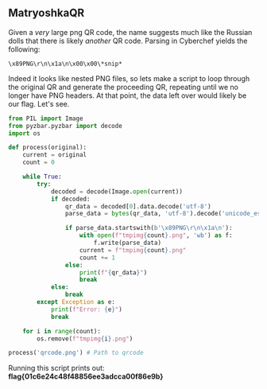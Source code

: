## MatryoshkaQR
Given a *very* large png QR code, the name suggests much like the Russian dolls that there is likely *another* QR code. Parsing in Cyberchef yields the following:
```
\x89PNG\r\n\x1a\n\x00\x00\*snip*
```
Indeed it looks like nested PNG files, so lets make a script to loop through the original QR and generate the proceeding QR, repeating until we no longer have PNG headers. At that point, the data left over would likely be our flag. Let's see.
```python
from PIL import Image
from pyzbar.pyzbar import decode
import os

def process(original):
    current = original
    count = 0

    while True:
        try:
            decoded = decode(Image.open(current))
            if decoded:
                qr_data = decoded[0].data.decode('utf-8')
                parse_data = bytes(qr_data, 'utf-8').decode('unicode_escape').encode('latin1')

                if parse_data.startswith(b'\x89PNG\r\n\x1a\n'):
                    with open(f"tmpimg{count}.png", 'wb') as f:
                        f.write(parse_data)
                    current = f"tmpimg{count}.png"
                    count += 1
                else:
                    print(f"{qr_data}")
                    break
            else:
                break
        except Exception as e:
            print(f"Error: {e}")
            break

    for i in range(count):
        os.remove(f"tmpimg{i}.png")

process('qrcode.png') # Path to qrcode
```
Running this script prints out: **flag{01c6e24c48f48856ee3adcca00f86e9b}**
